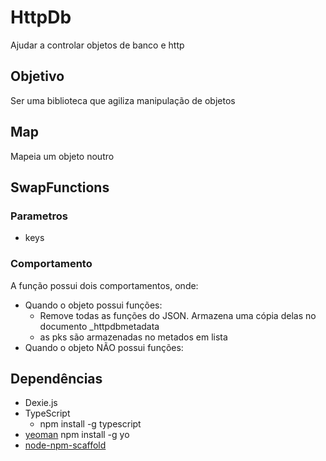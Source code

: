 # HttpDb
Ajudar a controlar objetos de banco e http

## Objetivo
Ser uma biblioteca que agiliza manipulação de objetos

## Map
Mapeia um objeto noutro

## SwapFunctions

### Parametros
- keys


### Comportamento
A função possui dois comportamentos, onde:
- Quando o objeto possui funções:
  - Remove todas as funções do JSON. Armazena uma cópia delas no documento _httpdbmetadata
  - as pks são armazenadas no metados em lista
- Quando o objeto NÃO possui funções: 


## Dependências
- Dexie.js
- TypeScript
  - npm install -g typescript
- [yeoman](http://yeoman.io/learning/index.html) npm install -g yo
- [node-npm-scaffold](https://www.npmjs.com/package/node-app-scaffold)